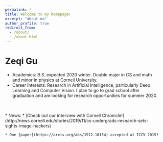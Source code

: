 ```yaml
---
permalink: /
title: Welcome to my homepage!
excerpt: "About me"
author_profile: true
redirect_from: 
  - /about/
  - /about.html
---
```

Zeqi Gu
======
* Academics: B.S. expected 2020 winter. Double major in CS and math and minor in physics at Cornell University.
* Career Interests: Research in Artificial Intelligence, particularly Deep Learning and Computer Vision. I plan to go to grad school after graduation and am looking for research opportunities for summer 2020.
<br>
<br>
* News: 
    * [Check out our interview with Cornell Chronicle!](http://news.cornell.edu/stories/2019/11/cs-undergrads-research-sets-sights-image-hackers)

    * One [paper](https://arxiv.org/abs/1912.10154) accepted at ICCV 2019!
